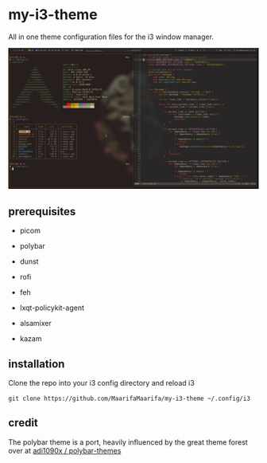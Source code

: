 # my-i3-theme

All in one theme configuration files for the i3 window manager.

![](screenshots/main-shot.png)

## prerequisites

- picom

- polybar

- dunst

- rofi

- feh

- lxqt-policykit-agent

- alsamixer

- kazam

## installation

Clone the repo into your i3 config directory and reload i3

```shell
git clone https://github.com/MaarifaMaarifa/my-i3-theme ~/.config/i3
```

## credit

The polybar theme is a port, heavily influenced by the great theme forest over at [adi1090x / polybar-themes](https://github.com/adi1090x/polybar-themes)

